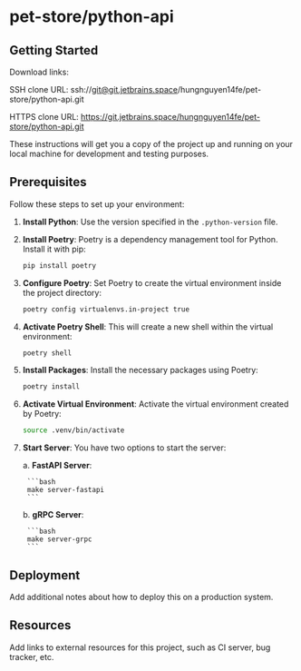 # pet-store/python-api

## Getting Started

Download links:

SSH clone URL: ssh://git@git.jetbrains.space/hungnguyen14fe/pet-store/python-api.git

HTTPS clone URL: <https://git.jetbrains.space/hungnguyen14fe/pet-store/python-api.git>

These instructions will get you a copy of the project up and running on your local machine for development and testing purposes.

## Prerequisites

Follow these steps to set up your environment:

1. **Install Python**: Use the version specified in the `.python-version` file.

2. **Install Poetry**: Poetry is a dependency management tool for Python. Install it with pip:

    ```bash
    pip install poetry
    ```

3. **Configure Poetry**: Set Poetry to create the virtual environment inside the project directory:

    ```bash
    poetry config virtualenvs.in-project true
    ```

4. **Activate Poetry Shell**: This will create a new shell within the virtual environment:

    ```bash
    poetry shell
    ```

5. **Install Packages**: Install the necessary packages using Poetry:

    ```bash
    poetry install
    ```

6. **Activate Virtual Environment**: Activate the virtual environment created by Poetry:

    ```bash
    source .venv/bin/activate
    ```

7. **Start Server**: You have two options to start the server:

    a. **FastAPI Server**:

        ```bash
        make server-fastapi
        ```

    b. **gRPC Server**:

        ```bash
        make server-grpc
        ```

## Deployment

Add additional notes about how to deploy this on a production system.

## Resources

Add links to external resources for this project, such as CI server, bug tracker, etc.
